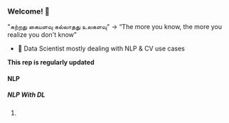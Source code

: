 ### Welcome! 👋

<!--
**sanjeevr5/sanjeevr5** is a ✨ _special_ ✨ repository because its `README.md` (this file) appears on your GitHub profile.
My 💪 work can be seen here: 

Here are some ideas to get you started:

- 🔭 I’m currently working at TCS
- 🌱 I’m currently learning Data Science On AWS
- 👯 I’m looking to collaborate on ...
- 🤔 I’m looking for help with ...
- 💬 Ask me about ...
- 📫 How to reach me: ...
- 😄 Pronouns: ...
- ⚡ Fun fact: ...
-->
"கற்றது கையளவு கல்லாதது உலகளவு" ->  “The more you know, the more you realize you don't know”
- 🔭 Data Scientist mostly dealing with NLP & CV use cases

<b> This rep is regularly updated</b>
#### NLP
##### NLP With DL
1. 
